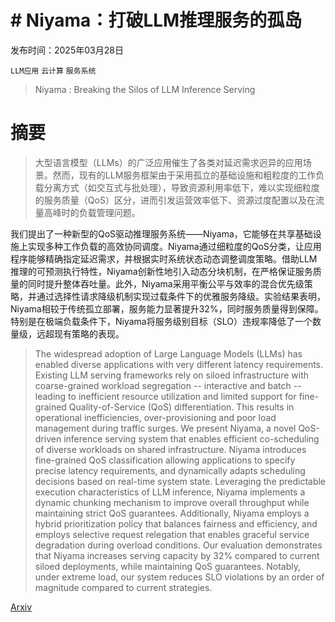 # # Niyama：打破LLM推理服务的孤岛

发布时间：2025年03月28日

`LLM应用` `云计算` `服务系统`

> Niyama : Breaking the Silos of LLM Inference Serving

# 摘要

> 大型语言模型（LLMs）的广泛应用催生了各类对延迟需求迥异的应用场景。然而，现有的LLM服务框架由于采用孤立的基础设施和粗粒度的工作负载分离方式（如交互式与批处理），导致资源利用率低下，难以实现细粒度的服务质量（QoS）区分，进而引发运营效率低下、资源过度配置以及在流量高峰时的负载管理问题。

我们提出了一种新型的QoS驱动推理服务系统——Niyama，它能够在共享基础设施上实现多种工作负载的高效协同调度。Niyama通过细粒度的QoS分类，让应用程序能够精确指定延迟需求，并根据实时系统状态动态调整调度策略。借助LLM推理的可预测执行特性，Niyama创新性地引入动态分块机制，在严格保证服务质量的同时提升整体吞吐量。此外，Niyama采用平衡公平与效率的混合优先级策略，并通过选择性请求降级机制实现过载条件下的优雅服务降级。实验结果表明，Niyama相较于传统孤立部署，服务能力显著提升32%，同时服务质量得到保障。特别是在极端负载条件下，Niyama将服务级别目标（SLO）违规率降低了一个数量级，远超现有策略的表现。

> The widespread adoption of Large Language Models (LLMs) has enabled diverse applications with very different latency requirements. Existing LLM serving frameworks rely on siloed infrastructure with coarse-grained workload segregation -- interactive and batch -- leading to inefficient resource utilization and limited support for fine-grained Quality-of-Service (QoS) differentiation. This results in operational inefficiencies, over-provisioning and poor load management during traffic surges.
  We present Niyama, a novel QoS-driven inference serving system that enables efficient co-scheduling of diverse workloads on shared infrastructure. Niyama introduces fine-grained QoS classification allowing applications to specify precise latency requirements, and dynamically adapts scheduling decisions based on real-time system state. Leveraging the predictable execution characteristics of LLM inference, Niyama implements a dynamic chunking mechanism to improve overall throughput while maintaining strict QoS guarantees. Additionally, Niyama employs a hybrid prioritization policy that balances fairness and efficiency, and employs selective request relegation that enables graceful service degradation during overload conditions. Our evaluation demonstrates that Niyama increases serving capacity by 32% compared to current siloed deployments, while maintaining QoS guarantees. Notably, under extreme load, our system reduces SLO violations by an order of magnitude compared to current strategies.

[Arxiv](https://arxiv.org/abs/2503.22562)